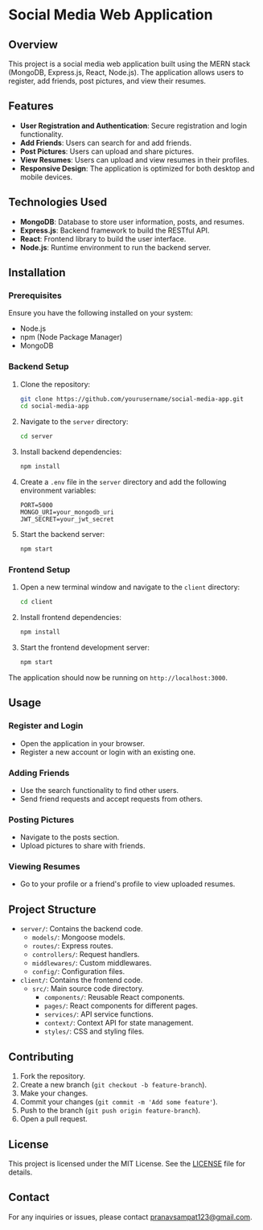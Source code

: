 # Social Media Web Application

## Overview
This project is a social media web application built using the MERN stack (MongoDB, Express.js, React, Node.js). The application allows users to register, add friends, post pictures, and view their resumes. 

## Features
- **User Registration and Authentication**: Secure registration and login functionality.
- **Add Friends**: Users can search for and add friends.
- **Post Pictures**: Users can upload and share pictures.
- **View Resumes**: Users can upload and view resumes in their profiles.
- **Responsive Design**: The application is optimized for both desktop and mobile devices.

## Technologies Used
- **MongoDB**: Database to store user information, posts, and resumes.
- **Express.js**: Backend framework to build the RESTful API.
- **React**: Frontend library to build the user interface.
- **Node.js**: Runtime environment to run the backend server.

## Installation

### Prerequisites
Ensure you have the following installed on your system:
- Node.js
- npm (Node Package Manager)
- MongoDB

### Backend Setup
1. Clone the repository:
    ```sh
    git clone https://github.com/yourusername/social-media-app.git
    cd social-media-app
    ```

2. Navigate to the `server` directory:
    ```sh
    cd server
    ```

3. Install backend dependencies:
    ```sh
    npm install
    ```

4. Create a `.env` file in the `server` directory and add the following environment variables:
    ```plaintext
    PORT=5000
    MONGO_URI=your_mongodb_uri
    JWT_SECRET=your_jwt_secret
    ```

5. Start the backend server:
    ```sh
    npm start
    ```

### Frontend Setup
1. Open a new terminal window and navigate to the `client` directory:
    ```sh
    cd client
    ```

2. Install frontend dependencies:
    ```sh
    npm install
    ```

3. Start the frontend development server:
    ```sh
    npm start
    ```

The application should now be running on `http://localhost:3000`.

## Usage

### Register and Login
- Open the application in your browser.
- Register a new account or login with an existing one.

### Adding Friends
- Use the search functionality to find other users.
- Send friend requests and accept requests from others.

### Posting Pictures
- Navigate to the posts section.
- Upload pictures to share with friends.

### Viewing Resumes
- Go to your profile or a friend's profile to view uploaded resumes.

## Project Structure
- `server/`: Contains the backend code.
  - `models/`: Mongoose models.
  - `routes/`: Express routes.
  - `controllers/`: Request handlers.
  - `middlewares/`: Custom middlewares.
  - `config/`: Configuration files.
- `client/`: Contains the frontend code.
  - `src/`: Main source code directory.
    - `components/`: Reusable React components.
    - `pages/`: React components for different pages.
    - `services/`: API service functions.
    - `context/`: Context API for state management.
    - `styles/`: CSS and styling files.

## Contributing
1. Fork the repository.
2. Create a new branch (`git checkout -b feature-branch`).
3. Make your changes.
4. Commit your changes (`git commit -m 'Add some feature'`).
5. Push to the branch (`git push origin feature-branch`).
6. Open a pull request.

## License
This project is licensed under the MIT License. See the [LICENSE](LICENSE) file for details.

## Contact
For any inquiries or issues, please contact pranavsampat123@gmail.com.
